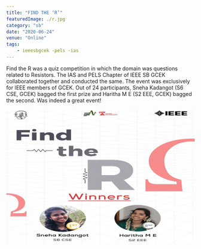 ```yaml
---
title: "FIND THE ‘R’"
featuredImage: ./r.jpg
category: "sb"
date: "2020-06-24"
venue: "Online"
tags:
    - ieeesbgcek -pels -ias
---
```

Find the R was a quiz competition in which the domain was questions related to Resistors. The IAS and PELS Chapter of IEEE SB GCEK collaborated together and conducted the same. The event was exclusively for IEEE members of GCEK. Out of 24 participants, Sneha Kadangot (S6 CSE, GCEK) bagged the first prize and Haritha M E (S2 EEE, GCEK) bagged the second. Was indeed a great event!


![Find the R](./r1.jpg)
